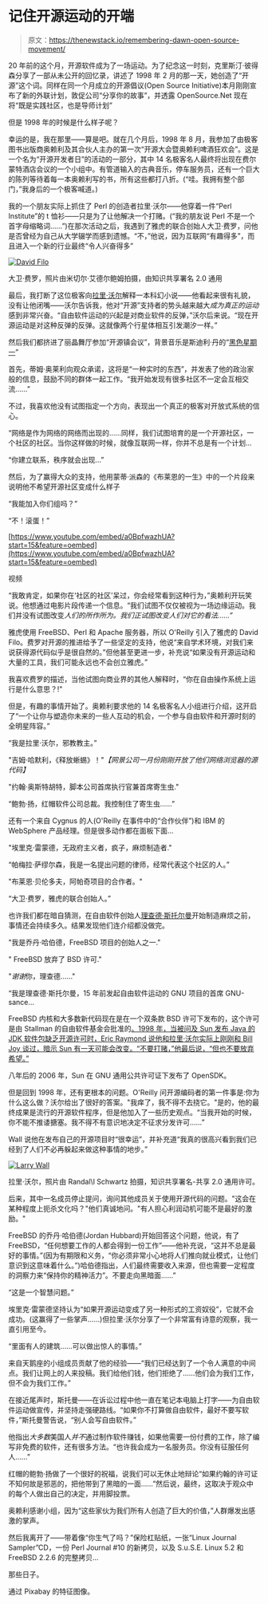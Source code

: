 # 记住开源运动的开端

> 原文：<https://thenewstack.io/remembering-dawn-open-source-movement/>

20 年前的这个月，开源软件成为了一场运动。为了纪念这一时刻，克里斯汀·彼得森分享了一部从未公开的回忆录，讲述了 1998 年 2 月的那一天，她创造了“开源”这个词。同样在同一个月成立的开源倡议(Open Source Initiative)本月刚刚宣布了新的外联计划，敦促公司“分享你的故事”，并透露 OpenSource.Net 现在将“既是实践社区，也是导师计划”

但是 1998 年的时候是什么样子呢？

幸运的是，我在那里——算是吧。就在几个月后，1998 年 8 月，我参加了由极客图书出版商奥赖利及其合伙人主办的第一次“开源大会暨奥赖利啤酒狂欢会”。这是一个名为“开源开发者日”的活动的一部分，其中 14 名极客名人最终将出现在费尔蒙特酒店会议的一个小组中。有管道输入的古典音乐，停车服务员，还有一个巨大的陈列等待着每一本奥赖利写的书，所有这些都打八折。(“哇。我拥有整个部门，”我身后的一个极客喊道。)

我的一个朋友实际上抓住了 Perl 的创造者拉里·沃尔——他穿着一件“Perl Institute”的 t 恤衫——只是为了让他解决一个打赌。(“我的朋友说 Perl 不是一个首字母缩略词……”)在那次活动之后，我遇到了雅虎的联合创始人大卫·费罗，问他是否曾经为自己从大学辍学而感到遗憾。“不，”他说，因为互联网“有趣得多”，而且进入一个新的行业最终“令人兴奋得多”

[![David Filo](img/503fa58e796dc7be1852d4a30690c0d7.png)](https://commons.wikimedia.org/wiki/File:David_Filo.jpg)

大卫·费罗，照片由米切尔·艾德尔鲍姆拍摄，由知识共享署名 2.0 通用

最后，我打断了这位极客向[拉里·沃尔](https://en.wikipedia.org/wiki/Larry_Wall)解释一本科幻小说——他看起来很有礼貌，没有让他闭嘴——沃尔告诉我，他对“开源”支持者的势头越来越大*成为真正的运动*感到非常兴奋。“自由软件运动的兴起是对商业软件的反弹，”沃尔后来说。“现在开源运动是对这种反弹的反弹。这就像两个行星体相互引发潮汐一样。”

然后我们都挤进了丽晶舞厅参加“开源镇会议”，背景音乐是斯迪利·丹的“[黑色星期一](https://www.youtube.com/watch?v=I0QhaBW73Sk)”

首先，蒂姆·奥莱利向观众承诺，这将是“一种实时的东西”，并发表了他的政治家般的信息，鼓励不同的群体一起工作。“我开始发现有很多社区不一定会互相交流……”

不过，我喜欢他没有试图指定一个方向，表现出一个真正的极客对开放式系统的信心。

“网络是作为网络的网络而出现的……同样，我们试图培育的是一个开源社区，一个社区的社区。当你这样做的时候，就像互联网一样，你并不总是有一个计划…

“你建立联系，秩序就会出现…”

然后，为了赢得大众的支持，他用蒙蒂·派森的《布莱恩的一生》中的一个片段来说明他不希望开源社区变成什么样子

“我能加入你们组吗？”

“不！滚蛋！”

[https://www.youtube.com/embed/a0BpfwazhUA?start=15&feature=oembed](https://www.youtube.com/embed/a0BpfwazhUA?start=15&feature=oembed)

视频

“我敢肯定，如果你在‘社区的社区’呆过，你会经常看到这种行为，”奥赖利开玩笑说。他想通过电影片段传递一个信息。“我们试图不仅仅被视为一场边缘运动。我们并没有试图改变*人们的所作所为。我们正试图改变人们对它的看法……”*

雅虎使用 FreeBSD、Perl 和 Apache 服务器，所以 O'Reilly 引入了雅虎的 David Filo。费罗对开源的推进给予了一些坚定的支持，他说“来自学术环境，对我们来说获得源代码似乎是很自然的。”但他甚至更进一步，补充说“如果没有开源运动和大量的工具，我们可能永远也不会创立雅虎。”

我喜欢费罗的描述，当他试图向商业界的其他人解释时，“你在自由操作系统上运行是什么意思？!"

但是，有趣的事情开始了。奥赖利要求他的 14 名极客名人小组进行介绍，这开启了“一个让你与塑造你未来的一些人互动的机会，一个参与自由软件和开源时刻的全明星阵容。”

“我是拉里·沃尔，邪教教主。”

"吉姆·哈默利，《释放蜥蜴》！"*【网景公司一月份刚刚开放了他们网络浏览器的源代码】*

"约翰·奥斯特胡特，脚本公司首席执行官兼首席寄生虫."

“鲍勃·扬，红帽软件公司总裁。我控制住了寄生虫……”

还有一个来自 Cygnus 的人(O'Reilly 在事件中的“合作伙伴”)和 IBM 的 WebSphere 产品经理。但是很多动作都在面板下面…

"埃里克·雷蒙德，无政府主义者，疯子，麻烦制造者."

“帕梅拉·萨缪尔森，我是一名提出问题的律师，经常代表这个社区的人。”

"布莱恩·贝伦多夫，阿帕奇项目的合作者。"

“大卫·费罗，雅虎的联合创始人。”

也许我们都在暗自猜测，在自由软件创始人[理查德·斯托尔曼](https://stallman.org/)开始制造麻烦之前，事情还会持续多久。结果发现他们连介绍都没做完。

"我是乔丹·哈伯德，FreeBSD 项目的创始人之一."

" FreeBSD 放弃了 BSD 许可."

"*谢谢*你，理查德……"

“我是理查德·斯托尔曼，15 年前发起自由软件运动的 GNU 项目的首席 GNU-sance…

FreeBSD 内核和大多数新代码现在是在一个双条款 BSD 许可下发布的，这个许可是由 Stallman 的自由软件基金会批准的[。1998 年，当被问及 Sun 发布 Java 的 JDK 软件包缺乏开源许可时，Eric Raymond 说他和拉里·沃尔实际上刚刚和 Bill Joy 谈过，暗示 Sun 有一天可能会改变。“不要打赌，”他最后说，“但也不要放弃希望。”](https://en.wikipedia.org/wiki/FreeBSD#License)

八年后的 2006 年，Sun 在 GNU 通用公共许可证下发布了 OpenSDK。

但是回到 1998 年，还有更根本的问题。O'Reilly 问开源编码者的第一件事是:你为什么这么做？沃尔给出了很好的答案。"我痒了，我不得不去挠它。"是的，他的最终成果是流行的开源软件程序，但是他加入了一些历史观点。“当我开始的时候，你不能不推诿搪塞。我不得不有意识地决定不征求分发许可……”

Wall 说他在发布自己的开源项目时“很幸运”，并补充道“我真的很高兴看到我们已经到了人们不必再躲起来做这种事情的地步。”

[![Larry Wall](img/d852d92c11da69c572319bff7047ded5.png)](https://commons.wikimedia.org/wiki/File:Larry_Wall_YAPC_2007.jpg)

拉里·沃尔，照片由 Randal\l Schwartz 拍摄，知识共享署名-共享 2.0 通用许可。

后来，其中一名成员停止提问，询问其他成员关于使用开源代码的问题。"这会在某种程度上扼杀文化吗？"他们真诚地问。"有人担心利润动机可能不是最好的激励。"

FreeBSD 的乔丹·哈伯德(Jordan Hubbard)开始回答这个问题，他说，有了 FreeBSD，“任何想要工作的人都会得到一份工作”——他补充说，“这并不总是最好的事情。”(因为有期限和义务，“你必须非常小心地将人们推向就业模式，让他们意识到这意味着什么。”)哈伯德指出，人们最终需要收入来源，但也需要一定程度的洞察力来“保持你的精神活力”。不要走向黑暗面……”

“这是一个智慧问题。”

埃里克·雷蒙德坚持认为“如果开源运动变成了另一种形式的工资奴役”，它就不会成功。(这赢得了一些掌声……)但拉里·沃尔分享了一个非常富有诗意的观察，我一直引用至今。

“里面有人的建筑……可以做出惊人的事情。”

来自天鹅座的小组成员贡献了他的经验——“我们已经达到了一个令人满意的中间点。我们让网上的人来投稿。我们给他们钱，他们拒绝了……他们会为我们工作，但不会为我们工作。”

在接近尾声时，斯托曼——在诉讼过程中他一直在笔记本电脑上打字——为自由软件运动做宣传，并坚持走强硬路线。“如果你不打算做自由软件，最好不要写软件，”斯托曼警告说，“别人会写自由软件。”

他指出*大多数*美国人*并不*通过制作软件赚钱，如果他需要一份付费的工作，除了编写非免费的软件，还有很多方法。“也许我会成为一名服务员。你没有征服任何人……”

红帽的鲍勃·扬做了一个很好的祝福，说我们可以无休止地辩论“如果约翰的许可证不知何故是邪恶的，把他带到了黑暗的一面……”然后说，最终，这取决于观众中的每个人做出自己的决定，并用脚投票。

奥赖利感谢小组，因为“这些家伙为我们所有人创造了巨大的价值，”人群爆发出感激的掌声。

然后我离开了——带着像“你生气了吗？”保险杠贴纸，一张“Linux Journal Sampler”CD，一份 Perl Journal #10 的新拷贝，以及 S.u.S.E. Linux 5.2 和 FreeBSD 2.2.6 的完整拷贝…

那些日子。

通过 Pixabay 的特征图像。

<svg xmlns:xlink="http://www.w3.org/1999/xlink" viewBox="0 0 68 31" version="1.1"><title>Group</title> <desc>Created with Sketch.</desc></svg>